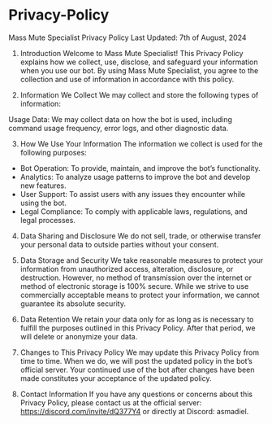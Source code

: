 # Privacy-Policy

Mass Mute Specialist Privacy Policy
Last Updated: 7th of August, 2024

1. Introduction
Welcome to Mass Mute Specialist! This Privacy Policy explains how we collect, use, disclose, and safeguard your information when you use our bot. By using Mass Mute Specialist, you agree to the collection and use of information in accordance with this policy.

3. Information We Collect
We may collect and store the following types of information:

Usage Data: We may collect data on how the bot is used, including command usage frequency, error logs, and other diagnostic data.

3. How We Use Your Information
The information we collect is used for the following purposes:

- Bot Operation: To provide, maintain, and improve the bot’s functionality.
- Analytics: To analyze usage patterns to improve the bot and develop new features.
- User Support: To assist users with any issues they encounter while using the bot.
- Legal Compliance: To comply with applicable laws, regulations, and legal processes.

4. Data Sharing and Disclosure
We do not sell, trade, or otherwise transfer your personal data to outside parties without your consent.

6. Data Storage and Security
We take reasonable measures to protect your information from unauthorized access, alteration, disclosure, or destruction. However, no method of transmission over the internet or method of electronic storage is 100% secure. While we strive to use commercially acceptable means to protect your information, we cannot guarantee its absolute security.

7. Data Retention
We retain your data only for as long as is necessary to fulfill the purposes outlined in this Privacy Policy. After that period, we will delete or anonymize your data.

8. Changes to This Privacy Policy
We may update this Privacy Policy from time to time. When we do, we will post the updated policy in the bot’s official server. Your continued use of the bot after changes have been made constitutes your acceptance of the updated policy.

9. Contact Information
If you have any questions or concerns about this Privacy Policy, please contact us at the official server: https://discord.com/invite/dQ377Y4 or directly at Discord: asmadiel.

